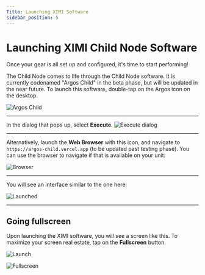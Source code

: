 ```yaml
---
Title: Launching XIMI Software
sidebar_position: 5
---
```


# Launching XIMI Child Node Software

Once your gear is all set up and configured, it's time to start performing!

The Child Node comes to life through the Child Node software. It is currently codenamed "Argos Child" in the beta phase, but will be updated in the near future. To launch this software, double-tap on the Argos icon on the desktop.

![Argos Child](/img/new-user-manual/child-raspi/5-launch.png)

---

In the dialog that pops up, select **Execute**.
![Execute dialog](/img/new-user-manual/child-raspi/6-launch.png)

---

Alternatively, launch the **Web Browser** with this icon, and navigate to `https://argos-child.vercel.app` (to be updated past testing phase). You can use the browser to navigate if that is available on your unit:

![Browser](/img/new-user-manual/child-raspi/8-launch.png)

---

You will see an interface similar to the one here:

![Launched](/img/new-user-manual/child-raspi/9-childmain.png)

---

## Going fullscreen

Upon launching the XIMI software, you will see a screen like this. To maximize your screen real estate, tap on the **Fullscreen** button.

![Launch](/img/new-user-manual/child-raspi/10-fullscreen.png)

![Fullscreen](/img/new-user-manual/child-raspi/11-refresh.png)
